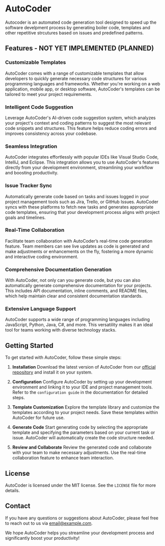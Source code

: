 # AutoCoder
Autocoder is an automated code generation tool designed to speed up the software develpment process by generating boiler code, templates and other repetitive strcutures based on issues and predefined patterns.

## Features - NOT YET IMPLEMENTED (PLANNED)

### Customizable Templates
AutoCoder comes with a range of customizable templates that allow developers to quickly generate necessary code structures for various programming languages and frameworks. Whether you're working on a web application, mobile app, or desktop software, AutoCoder's templates can be tailored to meet your project requirements.

### Intelligent Code Suggestion
Leverage AutoCoder's AI-driven code suggestion system, which analyzes your project's context and coding patterns to suggest the most relevant code snippets and structures. This feature helps reduce coding errors and improves consistency across your codebase.

### Seamless Integration
AutoCoder integrates effortlessly with popular IDEs like Visual Studio Code, IntelliJ, and Eclipse. This integration allows you to use AutoCoder's features directly from your development environment, streamlining your workflow and boosting productivity.

### Issue Tracker Sync
Automatically generate code based on tasks and issues logged in your project management tools such as Jira, Trello, or GitHub Issues. AutoCoder syncs with these platforms to fetch new tasks and generates appropriate code templates, ensuring that your development process aligns with project goals and timelines.

### Real-Time Collaboration
Facilitate team collaboration with AutoCoder’s real-time code generation feature. Team members can see live updates as code is generated and make adjustments or enhancements on the fly, fostering a more dynamic and interactive coding environment.

### Comprehensive Documentation Generation
With AutoCoder, not only can you generate code, but you can also automatically generate comprehensive documentation for your projects. This includes API documentation, inline comments, and README files, which help maintain clear and consistent documentation standards.

### Extensive Language Support
AutoCoder supports a wide range of programming languages including JavaScript, Python, Java, C#, and more. This versatility makes it an ideal tool for teams working with diverse technology stacks.

## Getting Started

To get started with AutoCoder, follow these simple steps:

1. **Installation**
   Download the latest version of AutoCoder from our [official repository](#) and install it on your system.

2. **Configuration**
   Configure AutoCoder by setting up your development environment and linking it to your IDE and project management tools. Refer to the `configuration guide` in the documentation for detailed steps.

3. **Template Customization**
   Explore the template library and customize the templates according to your project needs. Save these templates within AutoCoder for future use.

4. **Generate Code**
   Start generating code by selecting the appropriate template and specifying the parameters based on your current task or issue. AutoCoder will automatically create the code structure needed.

5. **Review and Collaborate**
   Review the generated code and collaborate with your team to make necessary adjustments. Use the real-time collaboration feature to enhance team interaction.

## License

AutoCoder is licensed under the MIT license. See the `LICENSE` file for more details.

## Contact

If you have any questions or suggestions about AutoCoder, please feel free to reach out to us via [email@example.com](mailto:email@example.com).

We hope AutoCoder helps you streamline your development process and significantly boost your productivity!

